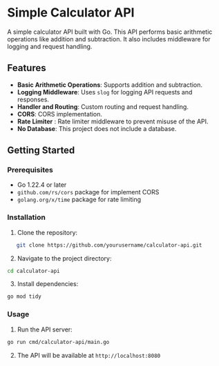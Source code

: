 # Simple Calculator API

A simple calculator API built with Go. This API performs basic arithmetic operations like addition and subtraction. It also includes middleware for logging and request handling.

## Features

- **Basic Arithmetic Operations**: Supports addition and subtraction.
- **Logging Middleware**: Uses `slog` for logging API requests and responses.
- **Handler and Routing**: Custom routing and request handling.
- **CORS**: CORS implementation.
- **Rate Limiter** : Rate limiter middleware to prevent misuse of the API.
- **No Database**: This project does not include a database.

## Getting Started

### Prerequisites

- Go 1.22.4 or later
- `github.com/rs/cors` package for implement CORS
- `golang.org/x/time` package for rate limiting

### Installation

1. Clone the repository:

```bash
   git clone https://github.com/yourusername/calculator-api.git

```

2. Navigate to the project directory:

```bash
cd calculator-api
```

3. Install dependencies:

```bash
go mod tidy
```

### Usage

1. Run the API server:

```bash
go run cmd/calculator-api/main.go
```

2. The API will be available at `http://localhost:8080`
